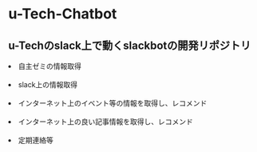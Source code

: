 # u-Tech-Chatbot
## u-Techのslack上で動くslackbotの開発リポジトリ　 
<li>自主ゼミの情報取得</li></br>
<li>slack上の情報取得</li></br>
<li>インターネット上のイベント等の情報を取得し、レコメンド</li></br>
<li>インターネット上の良い記事情報を取得し、レコメンド</li></br>
<li>定期連絡等</li></br>
